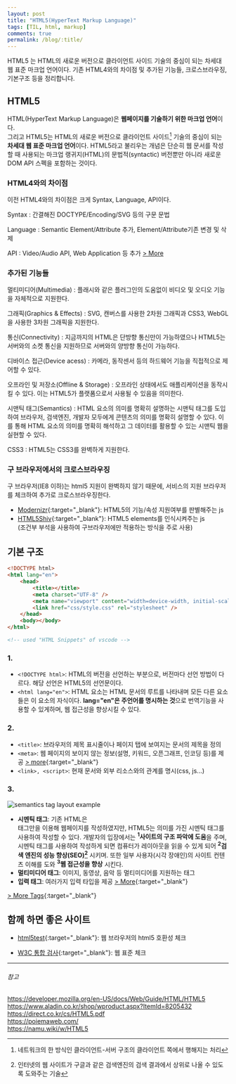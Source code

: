 ```yaml
---
layout: post
title: "HTML5(HyperText Markup Language)"
tags: [TIL, html, markup]
comments: true
permalink: /blog/:title/
---
```


HTML5 는 HTML의 새로운 버전으로 클라이언트 사이드 기술의 중심이 되는 차세대 웹 표준 마크업 언어이다.
기존 HTML4와의 차이점 및 추가된 기능들, 크로스브라우징, 기본구조 등을 정리합니다.

## HTML5

HTML(HyperText Markup Language)은 **웹페이지를 기술하기 위한 마크업 언어**이다.  
그리고 HTML5는 HTML의 새로운 버전으로 클라이언트 사이드[^1] 기술의 중심이 되는 **차세대 웹 표준 마크업 언어**이다.
HTML5라고 불리우는 개념은 단순히 웹 문서를 작성할 때 사용되는 마크업 랭귀지(HTML)의 문법적(syntactic) 버전뿐만 아니라 새로운 DOM API 스펙을 포함하는 것이다.

### HTML4와의 차이점

이전 HTML4와의 차이점은 크게 Syntax, Language, API이다.

Syntax
: 간결해진 DOCTYPE/Encoding/SVG 등의 구문 문법

Language
: Semantic Element/Attribute 추가, Element/Attribute기존 변경 및 삭제

API
: Video/Audio API, Web Application 등 추가 [> More](http://bitly.kr/jnPIOP)

[^1]: 네트워크의 한 방식인 클라이언트-서버 구조의 클라이언트 쪽에서 행해지는 처리

### 추가된 기능들

멀티미디어(Multimedia)
: 플래시와 같은 플러그인의 도움없이 비디오 및 오디오 기능을 자체적으로 지원한다.

그래픽(Graphics & Effects)
: SVG, 캔버스를 사용한 2차원 그래픽과 CSS3, WebGL을 사용한 3차원 그래픽을 지원한다.

통신(Connectivity)
: 지금까지의 HTML은 단방향 통신만이 가능하였으나 HTML5는 서버와의 소켓 통신을 지원하므로 서버와의 양방향 통신이 가능하다.

디바이스 접근(Device acess)
: 카메라, 동작센서 등의 하드웨어 기능을 직접적으로 제어할 수 있다.

오프라인 및 저장소(Offline & Storage)
: 오프라인 상태에서도 애플리케이션을 동작시킬 수 있다. 이는 HTML5가 플랫폼으로서 사용될 수 있음을 의미한다.

시맨틱 태그(Semantics)
: HTML 요소의 의미를 명확히 설명하는 시맨틱 태그를 도입하여 브라우저, 검색엔진, 개발자 모두에게 콘텐츠의 의미를 명확히 설명할 수 있다. 이를 통해 HTML 요소의 의미를 명확히 해석하고 그 데이터를 활용할 수 있는 시맨틱 웹을 실현할 수 있다.

CSS3
: HTML5는 CSS3를 완벽하게 지원한다.

### 구 브라우저에서의 크로스브라우징

구 브라우저(IE8 이하)는 html5 지원이 완벽하지 않기 때문에, 서비스의 지원 브라우저를 체크하여 추가로 크로스브라우징한다.

-   [Modernizr](http://www.modernizr.com){:target="\_blank"}: HTML5의 기능/속성 지원여부를 판별해주는 js
-   [HTML5Shiv](https://github.com/aFarkas/html5shiv){:target="\_blank"}: HTML5 elements를 인식시켜주는 js  
    (조건부 부석을 사용하여 구브라우저에만 적용하는 방식을 주로 사용)

## 기본 구조

```html
<!DOCTYPE html>
<html lang="en">
	<head>
		<title></title>
		<meta charset="UTF-8" />
		<meta name="viewport" content="width=device-width, initial-scale=1" />
		<link href="css/style.css" rel="stylesheet" />
	</head>
	<body></body>
</html>

<!-- used "HTML Snippets" of vscode -->
```

### 1. <html>

-   `<!DOCTYPE html>`: HTML의 버전을 선언하는 부분으로, 버전마다 선언 방법이 다르다. 해당 선언은 HTML5의 선언문이다.
-   `<html lang="en">`: HTML <html> 요소는 HTML 문서의 루트를 나타내며 모든 다른 요소들은 이 요소의 자식이다. **lang="en"은 주언어를 명시하는 것**으로 번역기능을 사용할 수 있게하며, 웹 접근성을 향상시킬 수 있다.

### 2. <head>

-   `<title>`: 브라우저의 제목 표시줄이나 페이지 탭에 보여지는 문서의 제목을 정의
-   `<meta>`: 웹 페이지의 보이지 않는 정보(설명, 키워드, 오픈그래프, 인코딩 등)를 제공 [> more](https://developer.mozilla.org/ko/docs/Web/HTML/Element/meta){:target="\_blank"}
-   `<link>, <script>`: 현재 문서와 외부 리소스와의 관계를 명시(css, js...)

### 3. <body>

![semantics tag layout example](https://i.stack.imgur.com/N1NmR.gif)

-   **시멘틱 태그**: 기존 HTML은 <div>태그만을 이용해 웹페이지를 작성하였지만,
    HTML5는 의미를 가진 시멘틱 태그를 사용하여 작성할 수 있다.
    개발자의 입장에서는 **<sup>1</sup>사이트의 구조 파악에 도움**을 주며,
    시멘틱 태그를 사용하여 작성하게 되면 컴퓨터가 레이아웃을 읽을 수 있게 되어 **<sup>2</sup>검색 엔진의 성능 향상(SEO)[^2]** 시키며. 또한 일부 사용자(시각 장애인)의 사이트 컨텐츠 이해를 도와 **<sup>3</sup>웹 접근성을 향상** 시킨다.
-   **멀티미디어 태그**: 이미지, 동영상, 음악 등 멀티미디어를 지원하는 태그
-   **입력 태그**: 여러가지 입력 타입을 제공 [> More](https://www.w3schools.com/html/html_form_input_types.asp){:target="\_blank"}

[^2]: 인터넷의 웹 사이트가 구글과 같은 검색엔진의 검색 결과에서 상위로 나올 수 있도록 도와주는 기술

[> More Tags](https://developer.mozilla.org/ko/docs/Web/HTML/Element){:target="\_blank"}

## 함께 하면 좋은 사이트

-   [html5test](http://html5test.com/index.html){:target="\_blank"}: 웹 브라우저의 html5 호환성 체크

-   [W3C 통합 검사](https://validator.w3.org/unicorn/?ucn_lang=ko){:target="\_blank"}: 웹 표준 체크

---

###### 참고

https://developer.mozilla.org/en-US/docs/Web/Guide/HTML/HTML5 https://www.aladin.co.kr/shop/wproduct.aspx?ItemId=8205432  
https://direct.co.kr/cs/HTML5.pdf  
https://poiemaweb.com/  
https://namu.wiki/w/HTML5
